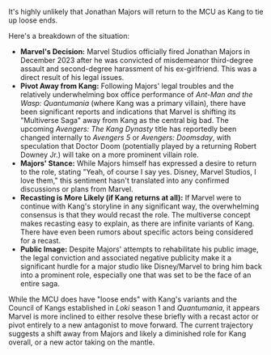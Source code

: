 It's highly unlikely that Jonathan Majors will return to the MCU as Kang to tie up loose ends.

Here's a breakdown of the situation:

* **Marvel's Decision:** Marvel Studios officially fired Jonathan Majors in December 2023 after he was convicted of misdemeanor third-degree assault and second-degree harassment of his ex-girlfriend. This was a direct result of his legal issues.
* **Pivot Away from Kang:** Following Majors' legal troubles and the relatively underwhelming box office performance of *Ant-Man and the Wasp: Quantumania* (where Kang was a primary villain), there have been significant reports and indications that Marvel is shifting its "Multiverse Saga" away from Kang as the central big bad. The upcoming *Avengers: The Kang Dynasty* title has reportedly been changed internally to *Avengers 5* or *Avengers: Doomsday*, with speculation that Doctor Doom (potentially played by a returning Robert Downey Jr.) will take on a more prominent villain role.
* **Majors' Stance:** While Majors himself has expressed a desire to return to the role, stating "Yeah, of course I say yes. Disney, Marvel Studios, I love them," this sentiment hasn't translated into any confirmed discussions or plans from Marvel.
* **Recasting is More Likely (if Kang returns at all):** If Marvel were to continue with Kang's storyline in any significant way, the overwhelming consensus is that they would recast the role. The multiverse concept makes recasting easy to explain, as there are infinite variants of Kang. There have even been rumors about specific actors being considered for a recast.
* **Public Image:** Despite Majors' attempts to rehabilitate his public image, the legal conviction and associated negative publicity make it a significant hurdle for a major studio like Disney/Marvel to bring him back into a prominent role, especially one that was set to be the face of an entire saga.

While the MCU does have "loose ends" with Kang's variants and the Council of Kangs established in *Loki* season 1 and *Quantumania*, it appears Marvel is more inclined to either resolve these briefly with a recast actor or pivot entirely to a new antagonist to move forward. The current trajectory suggests a shift away from Majors and likely a diminished role for Kang overall, or a new actor taking on the mantle.